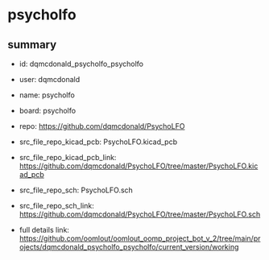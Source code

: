 # psycholfo
 
## summary 
* id: dqmcdonald_psycholfo_psycholfo
* user: dqmcdonald
* name: psycholfo
* board: psycholfo
* repo: https://github.com/dqmcdonald/PsychoLFO
* src_file_repo_kicad_pcb: PsychoLFO.kicad_pcb
* src_file_repo_kicad_pcb_link: https://github.com/dqmcdonald/PsychoLFO/tree/master/PsychoLFO.kicad_pcb


* src_file_repo_sch: PsychoLFO.sch
* src_file_repo_sch_link: https://github.com/dqmcdonald/PsychoLFO/tree/master/PsychoLFO.sch
* full details link: https://github.com/oomlout/oomlout_oomp_project_bot_v_2/tree/main/projects/dqmcdonald_psycholfo_psycholfo/current_version/working  






